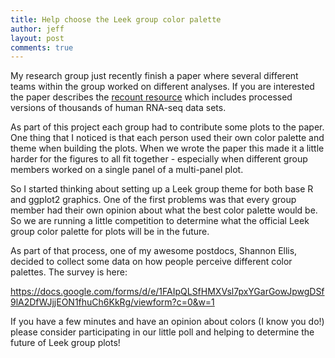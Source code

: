 ```yaml
---
title: Help choose the Leek group color palette
author: jeff
layout: post
comments: true
---
```


My research group just recently finish a paper where several different teams within the group worked on different analyses. If you are interested the paper describes the [recount resource](http://biorxiv.org/content/early/2016/08/08/068478) which includes processed versions of thousands of human RNA-seq data sets. 

As part of this project each group had to contribute some plots to the paper. One thing that I noticed is that each person used their own color palette and theme when building the plots. When we wrote the paper this made it a little harder for the figures to all fit together - especially when different group members worked on a single panel of a multi-panel plot. 

So I started thinking about setting up a Leek group theme for both base R and ggplot2 graphics. One of the first problems was that every group member had their own opinion about what the best color palette would be. So we are running a little competition to determine what the official Leek group color palette for plots will be in the future. 

As part of that process, one of my awesome postdocs, Shannon Ellis,  decided to collect some data on how people perceive different color palettes. The survey is here: 

https://docs.google.com/forms/d/e/1FAIpQLSfHMXVsl7pxYGarGowJpwgDSf9lA2DfWJjjEON1fhuCh6KkRg/viewform?c=0&w=1

If you have a few minutes and have an opinion about colors (I know you do!) please consider participating in our little poll and helping to determine the future of Leek group plots! 

